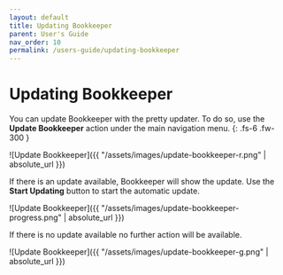 ```yaml
---
layout: default
title: Updating Bookkeeper
parent: User's Guide
nav_order: 10
permalink: /users-guide/updating-bookkeeper
---
```


# Updating Bookkeeper
You can update Bookkeeper with the pretty updater. To do so, use the **Update Bookkeeper** action under the main navigation menu.
{: .fs-6 .fw-300 }

![Update Bookkeeper]({{ "/assets/images/update-bookkeeper-r.png" | absolute_url }})

If there is an update available, Bookkeeper will show the update. Use the **Start Updating** button to start the automatic update.

![Update Bookkeeper]({{ "/assets/images/update-bookkeeper-progress.png" | absolute_url }})

If there is no update available no further action will be available.

![Update Bookkeeper]({{ "/assets/images/update-bookkeeper-g.png" | absolute_url }})
